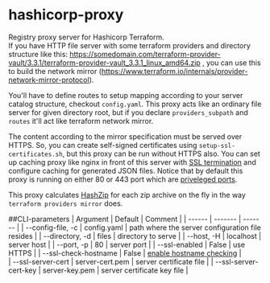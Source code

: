 # hashicorp-proxy
Registry proxy server for Hashicorp Terraform.\
If you have HTTP file server with some terraform providers and directory structure like this: https://somedomain.com/terraform-provider-vault/3.3.1/terraform-provider-vault_3.3.1_linux_amd64.zip
, you can use this to build the network mirror (https://www.terraform.io/internals/provider-network-mirror-protocol).

You'll have to define routes to setup mapping according to your server catalog structure, checkout `config.yaml`.
This proxy acts like an ordinary file server for given directory root, but if you declare `providers_subpath` and `routes` it'll act like terraform network mirror.

The content according to the mirror specification must be served over HTTPS. So, you can create self-signed certificates using `setup-ssl-certificates.sh`, but this proxy can be run without HTTPS also. You can set up caching proxy like nginx in front of this server with [SSL termination](https://www.f5.com/services/resources/glossary/ssl-termination) and configure caching for generated JSON files. Notice that by default this proxy is running on either 80 or 443 port which are [priveleged ports](https://www.w3.org/Daemon/User/Installation/PrivilegedPorts.html).

This proxy calculates [HashZip](https://pkg.go.dev/golang.org/x/mod/sumdb/dirhash#HashZip) for each zip archive on the fly in the way `terraform providers mirror` does.

##CLI-parameters
| Argument | Default | Comment |
| ------ | ------- | ------- |
| --config-file, -c | config.yaml | path where the server configuration file resides |
| --directory, -d | files | directory to serve |
| --host, -H | localhost | server host |
| --port, -p | 80 | server port |
| --ssl-enabled | False | use HTTPS |
| --ssl-check-hostname | False | [enable hostname checking](https://docs.python.org/3/library/ssl.html#ssl.SSLContext.check_hostname) |    
| --ssl-server-cert | server-cert.pem | server certificate file |
| --ssl-server-cert-key | server-key.pem | server certificate key file |
